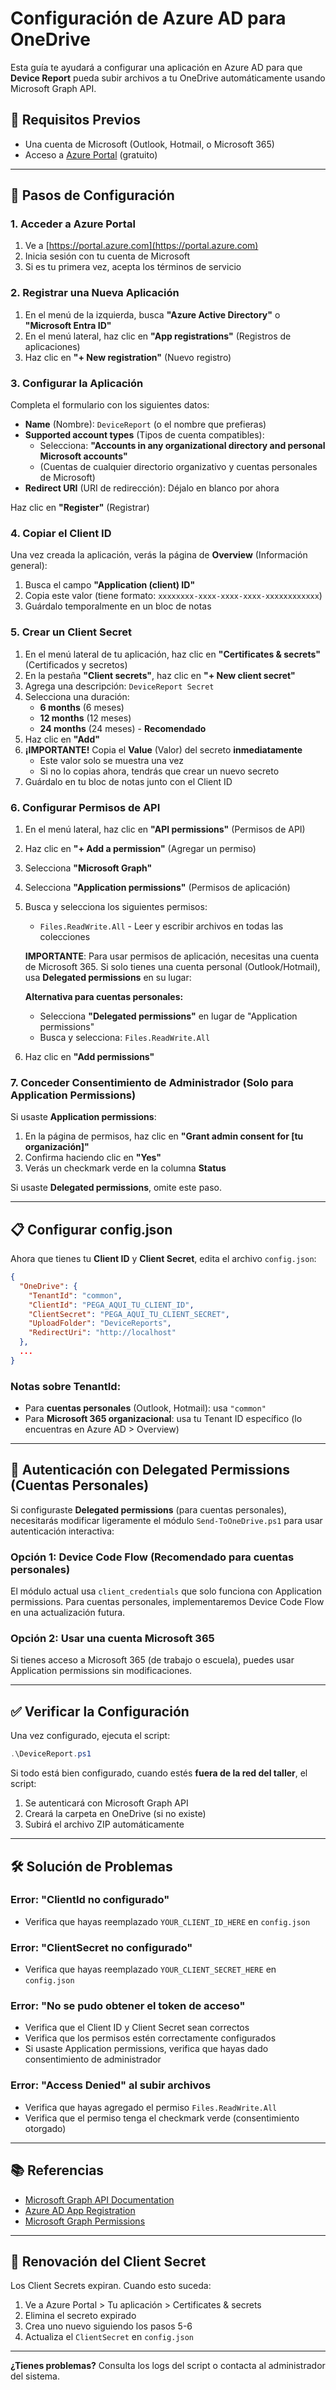 # Configuración de Azure AD para OneDrive

Esta guía te ayudará a configurar una aplicación en Azure AD para que **Device Report** pueda subir archivos a tu OneDrive automáticamente usando Microsoft Graph API.

## 🔧 Requisitos Previos

- Una cuenta de Microsoft (Outlook, Hotmail, o Microsoft 365)
- Acceso a [Azure Portal](https://portal.azure.com) (gratuito)

---

## 📝 Pasos de Configuración

### 1. Acceder a Azure Portal

1. Ve a [https://portal.azure.com](https://portal.azure.com)
2. Inicia sesión con tu cuenta de Microsoft
3. Si es tu primera vez, acepta los términos de servicio

### 2. Registrar una Nueva Aplicación

1. En el menú de la izquierda, busca **"Azure Active Directory"** o **"Microsoft Entra ID"**
2. En el menú lateral, haz clic en **"App registrations"** (Registros de aplicaciones)
3. Haz clic en **"+ New registration"** (Nuevo registro)

### 3. Configurar la Aplicación

Completa el formulario con los siguientes datos:

- **Name** (Nombre): `DeviceReport` (o el nombre que prefieras)
- **Supported account types** (Tipos de cuenta compatibles):
  - Selecciona: **"Accounts in any organizational directory and personal Microsoft accounts"**
  - (Cuentas de cualquier directorio organizativo y cuentas personales de Microsoft)
- **Redirect URI** (URI de redirección): Déjalo en blanco por ahora

Haz clic en **"Register"** (Registrar)

### 4. Copiar el Client ID

Una vez creada la aplicación, verás la página de **Overview** (Información general):

1. Busca el campo **"Application (client) ID"**
2. Copia este valor (tiene formato: `xxxxxxxx-xxxx-xxxx-xxxx-xxxxxxxxxxxx`)
3. Guárdalo temporalmente en un bloc de notas

### 5. Crear un Client Secret

1. En el menú lateral de tu aplicación, haz clic en **"Certificates & secrets"** (Certificados y secretos)
2. En la pestaña **"Client secrets"**, haz clic en **"+ New client secret"**
3. Agrega una descripción: `DeviceReport Secret`
4. Selecciona una duración:
   - **6 months** (6 meses)
   - **12 months** (12 meses)
   - **24 months** (24 meses) - **Recomendado**
5. Haz clic en **"Add"**
6. **¡IMPORTANTE!** Copia el **Value** (Valor) del secreto **inmediatamente**
   - Este valor solo se muestra una vez
   - Si no lo copias ahora, tendrás que crear un nuevo secreto
7. Guárdalo en tu bloc de notas junto con el Client ID

### 6. Configurar Permisos de API

1. En el menú lateral, haz clic en **"API permissions"** (Permisos de API)
2. Haz clic en **"+ Add a permission"** (Agregar un permiso)
3. Selecciona **"Microsoft Graph"**
4. Selecciona **"Application permissions"** (Permisos de aplicación)
5. Busca y selecciona los siguientes permisos:
   - `Files.ReadWrite.All` - Leer y escribir archivos en todas las colecciones

   **IMPORTANTE**: Para usar permisos de aplicación, necesitas una cuenta de Microsoft 365. Si solo tienes una cuenta personal (Outlook/Hotmail), usa **Delegated permissions** en su lugar:

   **Alternativa para cuentas personales:**
   - Selecciona **"Delegated permissions"** en lugar de "Application permissions"
   - Busca y selecciona: `Files.ReadWrite.All`

6. Haz clic en **"Add permissions"**

### 7. Conceder Consentimiento de Administrador (Solo para Application Permissions)

Si usaste **Application permissions**:

1. En la página de permisos, haz clic en **"Grant admin consent for [tu organización]"**
2. Confirma haciendo clic en **"Yes"**
3. Verás un checkmark verde en la columna **Status**

Si usaste **Delegated permissions**, omite este paso.

---

## 📋 Configurar config.json

Ahora que tienes tu **Client ID** y **Client Secret**, edita el archivo `config.json`:

```json
{
  "OneDrive": {
    "TenantId": "common",
    "ClientId": "PEGA_AQUI_TU_CLIENT_ID",
    "ClientSecret": "PEGA_AQUI_TU_CLIENT_SECRET",
    "UploadFolder": "DeviceReports",
    "RedirectUri": "http://localhost"
  },
  ...
}
```

### Notas sobre TenantId:

- Para **cuentas personales** (Outlook, Hotmail): usa `"common"`
- Para **Microsoft 365 organizacional**: usa tu Tenant ID específico (lo encuentras en Azure AD > Overview)

---

## 🔐 Autenticación con Delegated Permissions (Cuentas Personales)

Si configuraste **Delegated permissions** (para cuentas personales), necesitarás modificar ligeramente el módulo `Send-ToOneDrive.ps1` para usar autenticación interactiva:

### Opción 1: Device Code Flow (Recomendado para cuentas personales)

El módulo actual usa `client_credentials` que solo funciona con Application permissions. Para cuentas personales, implementaremos Device Code Flow en una actualización futura.

### Opción 2: Usar una cuenta Microsoft 365

Si tienes acceso a Microsoft 365 (de trabajo o escuela), puedes usar Application permissions sin modificaciones.

---

## ✅ Verificar la Configuración

Una vez configurado, ejecuta el script:

```powershell
.\DeviceReport.ps1
```

Si todo está bien configurado, cuando estés **fuera de la red del taller**, el script:

1. Se autenticará con Microsoft Graph API
2. Creará la carpeta en OneDrive (si no existe)
3. Subirá el archivo ZIP automáticamente

---

## 🛠️ Solución de Problemas

### Error: "ClientId no configurado"
- Verifica que hayas reemplazado `YOUR_CLIENT_ID_HERE` en `config.json`

### Error: "ClientSecret no configurado"
- Verifica que hayas reemplazado `YOUR_CLIENT_SECRET_HERE` en `config.json`

### Error: "No se pudo obtener el token de acceso"
- Verifica que el Client ID y Client Secret sean correctos
- Verifica que los permisos estén correctamente configurados
- Si usaste Application permissions, verifica que hayas dado consentimiento de administrador

### Error: "Access Denied" al subir archivos
- Verifica que hayas agregado el permiso `Files.ReadWrite.All`
- Verifica que el permiso tenga el checkmark verde (consentimiento otorgado)

---

## 📚 Referencias

- [Microsoft Graph API Documentation](https://docs.microsoft.com/en-us/graph/)
- [Azure AD App Registration](https://docs.microsoft.com/en-us/azure/active-directory/develop/quickstart-register-app)
- [Microsoft Graph Permissions](https://docs.microsoft.com/en-us/graph/permissions-reference)

---

## 🔄 Renovación del Client Secret

Los Client Secrets expiran. Cuando esto suceda:

1. Ve a Azure Portal > Tu aplicación > Certificates & secrets
2. Elimina el secreto expirado
3. Crea uno nuevo siguiendo los pasos 5-6
4. Actualiza el `ClientSecret` en `config.json`

---

**¿Tienes problemas?** Consulta los logs del script o contacta al administrador del sistema.
